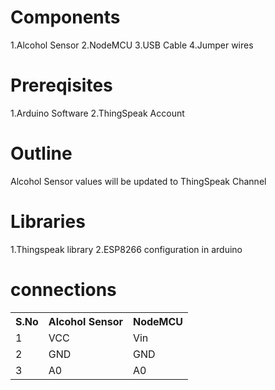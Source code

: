 # Components
1.Alcohol Sensor
2.NodeMCU
3.USB Cable
4.Jumper wires

# Prereqisites
1.Arduino Software
2.ThingSpeak Account

# Outline
Alcohol Sensor values will be updated to ThingSpeak Channel

# Libraries
1.Thingspeak library
2.ESP8266 configuration in arduino 

# connections
<table>
  <tr>
    <th>S.No</th>
    <th>Alcohol Sensor</th>
    <th>NodeMCU</th>
  </tr>
  <tr>
    <td>1</td>
    <td>VCC</td>
    <td>Vin</td>
  </tr>
  <tr>
    <td>2</td>
    <td>GND</td>
    <td>GND</td>
  </tr>
  <tr>
    <td>3</td>
    <td>A0</td>
    <td>A0</td>
  </tr>
  </table>
